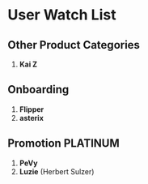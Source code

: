# User Watch List


## Other Product Categories

1. **Kai Z**


## Onboarding

1. **Flipper**
2. **asterix**



## Promotion PLATINUM

1. **PeVy** 
2. **Luzie** (Herbert Sulzer)